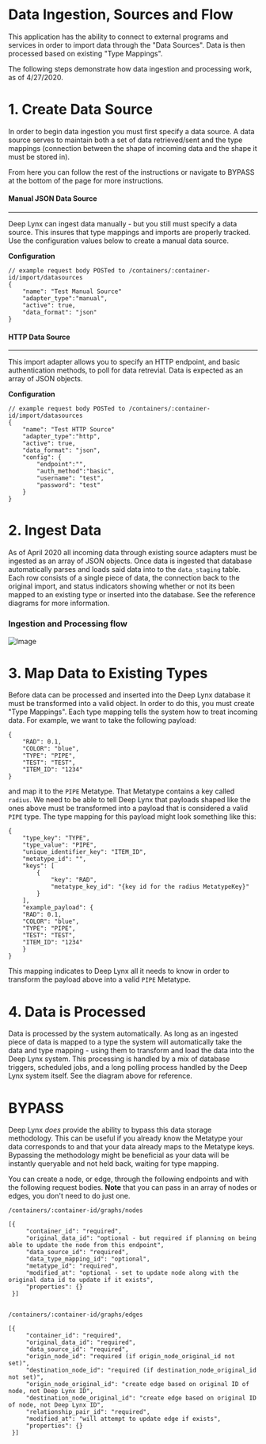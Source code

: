 # Data Ingestion, Sources and Flow

This application has the ability to connect to external programs and services in order to import data through the "Data Sources". Data is then processed based on existing "Type Mappings". 

The following steps demonstrate how data ingestion and processing work, as of 4/27/2020.


# 1. Create Data Source

In order to begin data ingestion you must first specify a data source. A data source serves to maintain both a set of data retrieved/sent and the type mappings (connection between the shape of incoming data and the shape it must be stored in). 


From here you can follow the rest of the instructions or navigate to BYPASS at the bottom of the page for more instructions.


#### Manual JSON Data Source 

___
Deep Lynx can ingest data manually - but you still must specify a data source. This insures that type mappings and imports are properly tracked. Use the configuration values below to create a manual data source.


**Configuration**
```shell script
// example request body POSTed to /containers/:container-id/import/datasources
{
    "name": "Test Manual Source"
	"adapter_type":"manual",
	"active": true,
    "data_format": "json"
}
```
#### HTTP Data Source
_____
This import adapter allows you to specify an HTTP endpoint, and basic authentication methods, to poll for data retrevial. Data is expected as an array of JSON objects.

**Configuration**
```shell script
// example request body POSTed to /containers/:container-id/import/datasources
{
    "name": "Test HTTP Source"
	"adapter_type":"http",
	"active": true,
    "data_format": "json",
	"config": {
		"endpoint":"",
        "auth_method":"basic",
        "username": "test",
        "password": "test"
	}
}
```


# 2. Ingest Data

As of April 2020 all incoming data through existing source adapters must be ingested as an array of JSON objects. Once data is ingested that database automatically parses and loads said data into to the `data_staging` table. Each row consists of a single piece of data, the connection back to the original import, and status indicators showing whether or not its been mapped to an existing type or inserted into the database. See the reference diagrams for more information.

### Ingestion and Processing flow
![Image](../../images/data_ingestion_workflow.jpg)

# 3. Map Data to Existing Types 

Before data can be processed and inserted into the Deep Lynx database it must be transformed into a valid object. In order to do this, you must create "Type Mappings". Each type mapping tells the system how to treat incoming data. For example, we want to take the following payload:

```$xslt
{
    "RAD": 0.1,
    "COLOR": "blue",
    "TYPE": "PIPE",
    "TEST": "TEST",
    "ITEM_ID": "1234"
}
```

and map it to the `PIPE` Metatype. That Metatype contains a key called `radius`. We need to be able to tell Deep Lynx that payloads shaped like the ones above must be transformed into a payload that is considered a valid `PIPE` type. The type mapping for this payload might look something like this:

```$xslt
{
    "type_key": "TYPE",
    "type_value": "PIPE",
    "unique_identifier_key": "ITEM_ID",
    "metatype_id": "",
    "keys": [
        {
            "key": "RAD",
            "metatype_key_id": "{key id for the radius MetatypeKey}"
        }
    ],
    "example_payload": {
    "RAD": 0.1,
    "COLOR": "blue",
    "TYPE": "PIPE",
    "TEST": "TEST",
    "ITEM_ID": "1234"
    }
}
```

This mapping indicates to Deep Lynx all it needs to know in order to transform the payload above into a valid `PIPE` Metatype.


# 4. Data is Processed

Data is processed by the system automatically. As long as an ingested piece of data is mapped to a type the system will automatically take the data and type mapping - using them to transform and load the data into the Deep Lynx system. This processing is handled by a mix of database triggers, scheduled jobs, and a long polling process handled by the Deep Lynx system itself. See the diagram above for reference.


# BYPASS

Deep Lynx _does_ provide the ability to bypass this data storage methodology. This can be useful if you already know the Metatype your data corresponds to and that your data already maps to the Metatype keys. Bypassing the methodology might be beneficial as your data will be instantly queryable and not held back, waiting for type mapping.

You can create a node, or edge, through the following endpoints and with the following request bodies. **Note** that you can pass in an array of nodes or edges, you don't need to do just one.

```
/containers/:container-id/graphs/nodes

[{
     "container_id": "required",
     "original_data_id": "optional - but required if planning on being able to update the node from this endpoint",
     "data_source_id": "required",
     "data_type_mapping_id": "optional",
     "metatype_id": "required",
     "modified_at": "optional - set to update node along with the original data id to update if it exists",
     "properties": {}
 }]


/containers/:container-id/graphs/edges

[{
     "container_id": "required",
     "original_data_id": "required",
     "data_source_id": "required",
     "origin_node_id": "required (if origin_node_original_id not set)",
     "destination_node_id": "required (if destination_node_original_id not set)",
     "origin_node_original_id": "create edge based on original ID of node, not Deep Lynx ID",
     "destination_node_original_id": "create edge based on original ID of node, not Deep Lynx ID",
     "relationship_pair_id": "required",
     "modified_at": "will attempt to update edge if exists",
     "properties": {}
 }]
```

